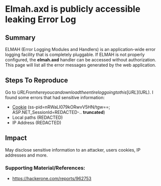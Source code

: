 
# Elmah.axd is publicly accessible leaking Error Log

## Summary

ELMAH (Error Logging Modules and Handlers) is an application-wide error logging facility that is completely pluggable. If ELMAH is not properly configured, the **elmah.axd** handler can be accessed without authorization. This page will list all the error messages generated by the web application.

## Steps To Reproduce

Go to  $URL
From here you can download the entire log going to this [URL]($URL). 
I found some errors that had sensitive information:
- [Cookie](https://$DOMAIN/elmah.axd/detail?id=8eb722b8-4628-421a-ad32-36c945e23e3b) (ss-pid=nRWaLI079kORwvV5HN/tgw==; ASP.NET_SessionId=REDACTED-.. **truncated**)
- Local paths (REDACTED) 
- IP Address (REDACTED)


## Impact
 May disclose sensitive information to an attacker, users cookies, IP addresses and more. 


### Supporting Material/References:
- https://hackerone.com/reports/962753


